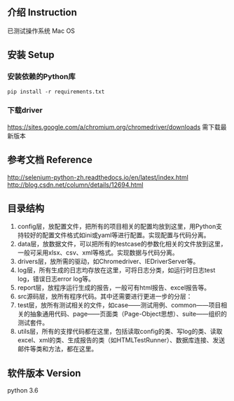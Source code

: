 ## 介绍 Instruction

已测试操作系统  Mac OS

## 安装 Setup
### 安装依赖的Python库
```
pip install -r requirements.txt
```
### 下载driver
https://sites.google.com/a/chromium.org/chromedriver/downloads 需下载最新版本

## 参考文档 Reference
http://selenium-python-zh.readthedocs.io/en/latest/index.html
http://blog.csdn.net/column/details/12694.html

## 目录结构

1. config层，放配置文件，把所有的项目相关的配置均放到这里，用Python支持较好的配置文件格式如ini或yaml等进行配置。实现配置与代码分离。
1. data层，放数据文件，可以把所有的testcase的参数化相关的文件放到这里，一般可采用xlsx、csv、xml等格式。实现数据与代码分离。
1. drivers层，放所需的驱动，如Chromedriver、IEDriverServer等。
1. log层，所有生成的日志均存放在这里，可将日志分类，如运行时日志test log，错误日志error log等。
1. report层，放程序运行生成的报告，一般可有html报告、excel报告等。
1. src源码层，放所有程序代码。其中还需要进行更进一步的分层： 
1. test层，放所有测试相关的文件，如case——测试用例、common——项目相关的抽象通用代码、page——页面类（Page-Object思想）、suite——组织的测试套件。
1. utils层，所有的支撑代码都在这里，包括读取config的类、写log的类、读取excel、xml的类、生成报告的类（如HTMLTestRunner）、数据库连接、发送邮件等类和方法，都在这里。

## 软件版本 Version
python 3.6
